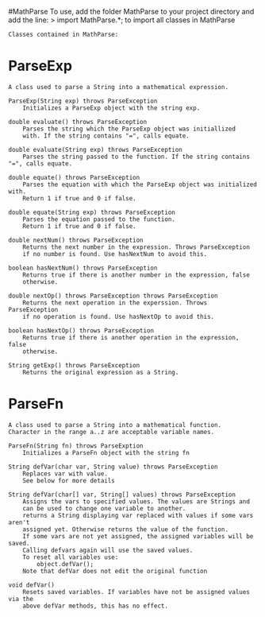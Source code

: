 #MathParse
	To use, add the folder MathParse to your project directory and add the line:
		> import MathParse.*;
	to import all classes in MathParse

	Classes contained in MathParse:	

# ParseExp
	A class used to parse a String into a mathematical expression.

	ParseExp(String exp) throws ParseException
		Initializes a ParseExp object with the string exp.

	double evaluate() throws ParseException
		Parses the string which the ParseExp object was initiallized 
		with. If the string contains "=", calls equate.

	double evaluate(String exp) throws ParseException
		Parses the string passed to the function. If the string contains "=", calls equate.

	double equate() throws ParseException
		Parses the equation with which the ParseExp object was initialized with.
		Return 1 if true and 0 if false.	

	double equate(String exp) throws ParseException
		Parses the equation passed to the function.
		Return 1 if true and 0 if false.
			
	double nextNum() throws ParseException
		Returns the next number in the expression. Throws ParseException
		if no number is found. Use hasNextNum to avoid this.

	boolean hasNextNum() throws ParseException
		Returns true if there is another number in the expression, false
		otherwise.

	double nextOp() throws ParseException throws ParseException
		Returns the next operation in the experssion. Throws ParseException
		if no operation is found. Use hasNextOp to avoid this.	

	boolean hasNextOp() throws ParseException
		Returns true if there is another operation in the expression, false
		otherwise.

	String getExp() throws ParseException
		Returns the original expression as a String.	

# ParseFn
	A class used to parse a String into a mathematical function.
	Character in the range a..z are acceptable variable names.

	ParseFn(String fn) throws ParseExption
		Initializes a ParseFn object with the string fn

	String defVar(char var, String value) throws ParseException
		Replaces var with value.
		See below for more details

	String defVar(char[] var, String[] values) throws ParseException
		Assigns the vars to specified values. The values are Strings and 
		can be used to change one variable to another.
		returns a String displaying var replaced with values if some vars aren't 
		assigned yet. Otherwise returns the value of the function.
		If some vars are not yet assigned, the assigned variables will be saved.
		Calling defvars again will use the saved values.
		To reset all variables use:
			object.defVar();
		Note that defVar does not edit the original function

	void defVar()
		Resets saved variables.	If variables have not be assigned values via the 
		above defVar methods, this has no effect.
